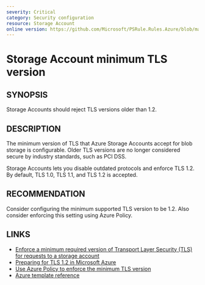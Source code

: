 ```yaml
---
severity: Critical
category: Security configuration
resource: Storage Account
online version: https://github.com/Microsoft/PSRule.Rules.Azure/blob/main/docs/rules/en/Azure.Storage.MinTLS.md
---
```


# Storage Account minimum TLS version

## SYNOPSIS

Storage Accounts should reject TLS versions older than 1.2.

## DESCRIPTION

The minimum version of TLS that Azure Storage Accounts accept for blob storage is configurable.
Older TLS versions are no longer considered secure by industry standards, such as PCI DSS.

Storage Accounts lets you disable outdated protocols and enforce TLS 1.2.
By default, TLS 1.0, TLS 1.1, and TLS 1.2 is accepted.

## RECOMMENDATION

Consider configuring the minimum supported TLS version to be 1.2.
Also consider enforcing this setting using Azure Policy.

## LINKS

- [Enforce a minimum required version of Transport Layer Security (TLS) for requests to a storage account](https://docs.microsoft.com/en-us/azure/storage/common/transport-layer-security-configure-minimum-version)
- [Preparing for TLS 1.2 in Microsoft Azure](https://azure.microsoft.com/en-us/updates/azuretls12/)
- [Use Azure Policy to enforce the minimum TLS version](https://docs.microsoft.com/en-us/azure/storage/common/transport-layer-security-configure-minimum-version#use-azure-policy-to-enforce-the-minimum-tls-version)
- [Azure template reference](https://docs.microsoft.com/en-us/azure/templates/microsoft.storage/storageaccounts#StorageAccountPropertiesCreateParameters)
